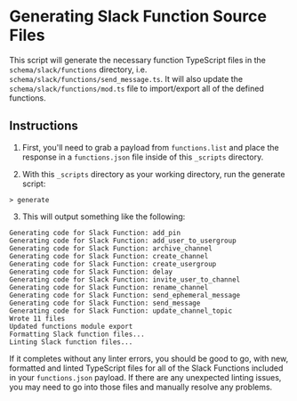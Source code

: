 # Generating Slack Function Source Files

This script will generate the necessary function TypeScript files in the
`schema/slack/functions` directory, i.e.
`schema/slack/functions/send_message.ts`. It will also update the
`schema/slack/functions/mod.ts` file to import/export all of the defined
functions.

## Instructions

1. First, you'll need to grab a payload from `functions.list` and place the
   response in a `functions.json` file inside of this `_scripts` directory.

2. With this `_scripts` directory as your working directory, run the generate
   script:

```
> generate
```

3. This will output something like the following:

```
Generating code for Slack Function: add_pin
Generating code for Slack Function: add_user_to_usergroup
Generating code for Slack Function: archive_channel
Generating code for Slack Function: create_channel
Generating code for Slack Function: create_usergroup
Generating code for Slack Function: delay
Generating code for Slack Function: invite_user_to_channel
Generating code for Slack Function: rename_channel
Generating code for Slack Function: send_ephemeral_message
Generating code for Slack Function: send_message
Generating code for Slack Function: update_channel_topic
Wrote 11 files
Updated functions module export
Formatting Slack function files...
Linting Slack function files...
```

If it completes without any linter errors, you should be good to go, with new,
formatted and linted TypeScript files for all of the Slack Functions included in
your `functions.json` payload. If there are any unexpected linting issues, you
may need to go into those files and manually resolve any problems.
